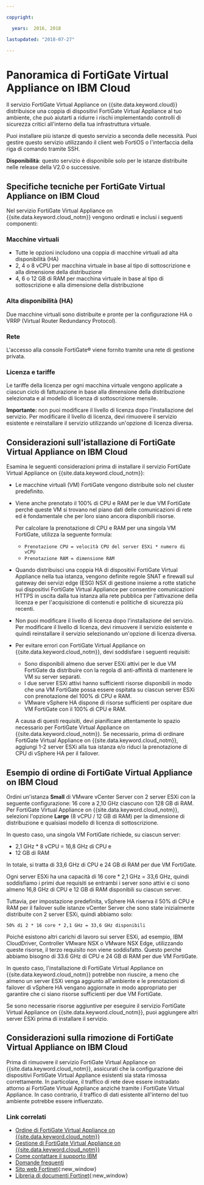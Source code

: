 ```yaml
---

copyright:

  years:  2016, 2018

lastupdated: "2018-07-27"

---
```


# Panoramica di FortiGate Virtual Appliance on IBM Cloud

Il servizio FortiGate Virtual Appliance on {{site.data.keyword.cloud}} distribuisce una coppia di dispositivi FortiGate Virtual Appliance al tuo ambiente, che può aiutarti a ridurre i rischi implementando controlli di sicurezza critici all'interno della tua infrastruttura virtuale.

Puoi installare più istanze di questo servizio a seconda delle necessità. Puoi gestire questo servizio utilizzando il client web FortiOS o l'interfaccia della riga di comando tramite SSH.

**Disponibilità**: questo servizio è disponibile solo per le istanze distribuite nelle release della V2.0 o successive.

## Specifiche tecniche per FortiGate Virtual Appliance on IBM Cloud

Nel servizio FortiGate Virtual Appliance on {{site.data.keyword.cloud_notm}} vengono ordinati e inclusi i seguenti componenti:

### Macchine virtuali

* Tutte le opzioni includono una coppia di macchine virtuali ad alta disponibilità (HA)
* 2, 4 o 8 vCPU per macchina virtuale in base al tipo di sottoscrizione e alla dimensione della distribuzione
* 4, 6 o 12 GB di RAM per macchina virtuale in base al tipo di sottoscrizione e alla dimensione della distribuzione

### Alta disponibilità (HA)

Due macchine virtuali sono distribuite e pronte per la configurazione HA o VRRP (Virtual Router Redundancy Protocol).

### Rete

L'accesso alla console FortiGate® viene fornito tramite una rete di gestione privata.

### Licenza e tariffe

Le tariffe della licenza per ogni macchina virtuale vengono applicate a ciascun ciclo di fatturazione in base alla dimensione della distribuzione selezionata e al modello di licenza di sottoscrizione mensile.

**Importante:** non puoi modificare il livello di licenza dopo l'installazione del servizio. Per modificare il livello di licenza, devi rimuovere il servizio esistente e reinstallare il servizio utilizzando un'opzione di licenza diversa.

## Considerazioni sull'istallazione di FortiGate Virtual Appliance on IBM Cloud

Esamina le seguenti considerazioni prima di installare il servizio FortiGate Virtual Appliance on {{site.data.keyword.cloud_notm}}:
* Le macchine virtuali (VM) FortiGate vengono distribuite solo nel cluster predefinito.
* Viene anche prenotato il 100% di CPU e RAM per le due VM FortiGate perché queste VM si trovano nel piano dati delle comunicazioni di rete
  ed è fondamentale che per loro siano ancora disponibili risorse.

  Per calcolare la prenotazione di CPU e RAM per una singola VM FortiGate, utilizza la seguente formula:
   * `Prenotazione CPU = velocità CPU del server ESXi * numero di vCPU`
   * `Prenotazione RAM = dimensione RAM`
* Quando distribuisci una coppia HA di dispositivi FortiGate Virtual Appliance nella tua istanza, vengono definite regole SNAT e firewall sul gateway dei servizi edge (ESG) NSX di gestione insieme a rotte statiche sui dispositivi FortiGate Virtual Appliance per consentire comunicazioni HTTPS in uscita dalla tua istanza alla rete pubblica per l'attivazione della licenza e per l'acquisizione di contenuti e politiche di sicurezza più recenti.
* Non puoi modificare il livello di licenza dopo l'installazione del servizio. Per modificare il livello di licenza, devi rimuovere il servizio esistente e quindi reinstallare il servizio selezionando un'opzione di licenza diversa.
* Per evitare errori con FortiGate Virtual Appliance on {{site.data.keyword.cloud_notm}}, devi soddisfare i seguenti requisiti:
   * Sono disponibili almeno due server ESXi attivi per le due VM FortiGate da distribuire con la regola di anti-affinità di mantenere le VM su server separati.
   * I due server ESXi attivi hanno sufficienti risorse disponibili in modo che una VM FortiGate possa essere ospitata su ciascun server ESXi con prenotazione del 100% di CPU e RAM.
   * VMware vSphere HA dispone di risorse sufficienti per ospitare due VM FortiGate con il 100% di CPU e RAM.

  A causa di questi requisiti, devi pianificare attentamente lo spazio necessario per FortiGate Virtual Appliance on {{site.data.keyword.cloud_notm}}. Se necessario, prima di ordinare FortiGate Virtual Appliance on {{site.data.keyword.cloud_notm}}, aggiungi 1-2 server ESXi alla tua istanza e/o riduci la prenotazione di CPU di vSphere HA per il failover.

## Esempio di ordine di FortiGate Virtual Appliance on IBM Cloud

Ordini un'istanza **Small** di VMware vCenter Server con 2 server ESXi con la seguente configurazione: 16 core a 2,10 GHz ciascuno con 128 GB di RAM. Per FortiGate Virtual Appliance on {{site.data.keyword.cloud_notm}}, selezioni l'opzione **Large** (8 vCPU / 12 GB di RAM) per la dimensione di distribuzione e qualsiasi modello di licenza di sottoscrizione.

In questo caso, una singola VM FortiGate richiede, su ciascun server:
* 2,1 GHz * 8 vCPU = 16,8 GHz di CPU e
* 12 GB di RAM

In totale, si tratta di 33,6 GHz di CPU e 24 GB di RAM per due VM FortiGate.

Ogni server ESXi ha una capacità di 16 core * 2,1 GHz = 33,6 GHz, quindi soddisfiamo i primi due requisiti se entrambi i server sono attivi e ci sono almeno 16,8 GHz di CPU e 12 GB di RAM disponibili su ciascun server.

Tuttavia, per impostazione predefinita, vSphere HA riserva il 50% di CPU e RAM per il failover sulle istanze vCenter Server che sono state inizialmente distribuite con 2 server ESXi, quindi abbiamo solo:

`50% di 2 * 16 core * 2,1 GHz = 33,6 GHz disponibili`

Poiché esistono altri carichi di lavoro sui server ESXi, ad esempio, IBM CloudDriver, Controller VMware NSX o VMware NSX Edge, utilizzando queste risorse, il terzo requisito non viene soddisfatto. Questo perché abbiamo bisogno di 33.6 GHz di CPU e 24 GB di RAM per due VM FortiGate.

In questo caso, l'installazione di FortiGate Virtual Appliance on {{site.data.keyword.cloud_notm}} potrebbe non riuscire, a meno che almeno un server ESXi venga aggiunto all'ambiente e le prenotazioni di failover di vSphere HA vengano aggiornate in modo appropriato per garantire che ci siano risorse sufficienti per due VM FortiGate.

Se sono necessarie risorse aggiuntive per eseguire il servizio FortiGate Virtual Appliance on {{site.data.keyword.cloud_notm}}, puoi aggiungere altri server ESXi prima di installare il servizio.

## Considerazioni sulla rimozione di FortiGate Virtual Appliance on IBM Cloud

Prima di rimuovere il servizio FortiGate Virtual Appliance on {{site.data.keyword.cloud_notm}}, assicurati che la configurazione dei dispositivi FortiGate Virtual Appliance esistenti sia stata rimossa correttamente. In particolare, il traffico di rete deve essere instradato attorno ai FortiGate Virtual Appliance anziché tramite i FortiGate Virtual Appliance. In caso contrario, il traffico di dati esistente all'interno del tuo ambiente potrebbe essere influenzato.

### Link correlati

* [Ordine di FortiGate Virtual Appliance on {{site.data.keyword.cloud_notm}}](fortinetvm_ordering.html)
* [Gestione di FortiGate Virtual Appliance on {{site.data.keyword.cloud_notm}}](managingfortinetvm.html)
* [Come contattare il supporto IBM](../vmonic/trbl_support.html)
* [Domande frequenti](../vmonic/faq.html)
* [Sito web Fortinet](https://www.fortinet.com/){:new_window}
* [Libreria di documenti Fortinet](http://docs.fortinet.com/fortigate/admin-guides){:new_window}
